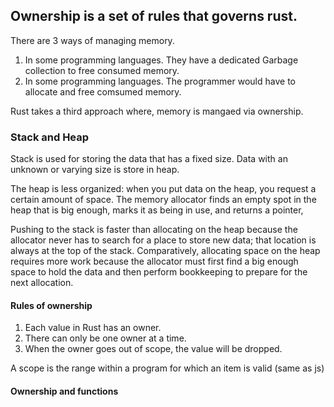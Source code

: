 ## Ownership is a set of rules that governs rust.

There are 3 ways of managing memory.
1. In some programming languages. They have a dedicated Garbage collection to free consumed memory.
2. In some programming languages. The programmer would have to allocate and free comsumed memory.

Rust takes a third approach where, memory is mangaed via ownership.


### Stack and Heap
Stack is used for storing the data that has a fixed size. 
Data with an unknown or varying size is store in heap.

The heap is less organized: when you put data on the heap, you request a certain amount of space. 
The memory allocator finds an empty spot in the heap that is big enough, marks it as being in use, and returns a pointer,

Pushing to the stack is faster than allocating on the heap because the allocator never has to search for a place to store new data; 
that location is always at the top of the stack.
Comparatively, allocating space on the heap requires more work 
because the allocator must first find a big enough space to hold the data and then perform bookkeeping to prepare for the next allocation.

#### Rules of ownership
1. Each value in Rust has an owner.
2. There can only be one owner at a time.
3. When the owner goes out of scope, the value will be dropped.

A scope is the range within a program for which an item is valid (same as js)

#### Ownership and functions

